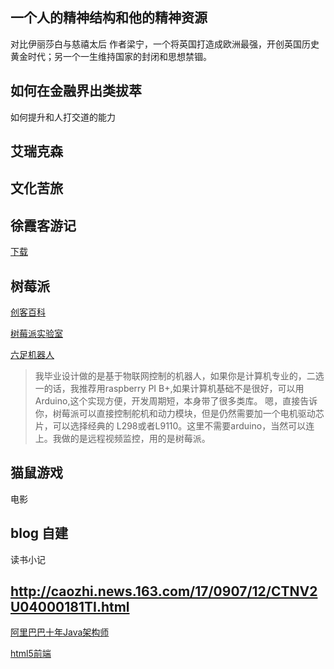 ## 一个人的精神结构和他的精神资源
对比伊丽莎白与慈禧太后 作者梁宁，一个将英国打造成欧洲最强，开创英国历史黄金时代；另一个一生维持国家的封闭和思想禁锢。

## 如何在金融界出类拔萃
如何提升和人打交道的能力


## 艾瑞克森


## 文化苦旅

## 徐霞客游记

[下载](http://vdisk.weibo.com/s/ukvKvUaqspGVl)

## 树莓派

[创客百科](http://wiki.nxez.com/rpi:list-of-projects)

[树莓派实验室](http://shumeipai.nxez.com/what-raspi-used-for)

[六足机器人](http://shumeipai.nxez.com/2017/08/07/hexapod-walker-raspberry-pi.html#more-3363)

>我毕业设计做的是基于物联网控制的机器人，如果你是计算机专业的，二选一的话，我推荐用raspberry PI B+,如果计算机基础不是很好，可以用Arduino,这个实现方便，开发周期短，本身带了很多类库。
>嗯，直接告诉你，树莓派可以直接控制舵机和动力模块，但是仍然需要加一个电机驱动芯片，可以选择经典的 L298或者L9110。这里不需要arduino，当然可以连上。我做的是远程视频监控，用的是树莓派。

## 猫鼠游戏 
电影

## blog 自建
读书小记

## http://caozhi.news.163.com/17/0907/12/CTNV2U04000181TI.html

[阿里巴巴十年Java架构师](http://blog.csdn.net/t4i2b10X4c22nF6A/article/details/79062764)

[html5前端](http://blog.csdn.net/t4i2b10X4c22nF6A/article/details/79062764)
